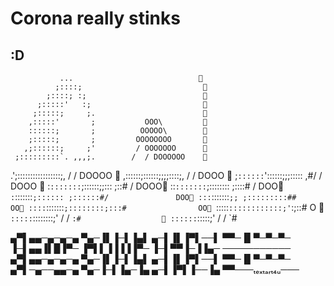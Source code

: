 # Corona really stinks
## :D
               ...                            
              ;::::;                           
            ;::::; :;                          
          ;:::::'   :;                         
         ;:::::;     ;.                        
        ,:::::'       ;           OOO\         
        ::::::;       ;          OOOOO\        
        ;:::::;       ;         OOOOOOOO       
       ,;::::::;     ;'         / OOOOOOO      
     ;:::::::::`. ,,,;.        /  / DOOOOOO    
   .';:::::::::::::::::;,     /  /     DOOOO   
  ,::::::;::::::;;;;::::;,   /  /        DOOO  
 ;`::::::`'::::::;;;::::: ,#/  /          DOOO 
 :`:::::::`;::::::;;::: ;::#  /            DOOO
 ::`:::::::`;:::::::: ;::::# /              DOO
 `:`:::::::`;:::::: ;::::::#/               DOO
  :::`:::::::`;; ;:::::::::##                OO
  ::::`:::::::`;::::::::;:::#                OO
  `:::::`::::::::::::;'`:;::#                O 
   `:::::`::::::::;' /  / `:#                  
    ::::::`:::::;'  /  /   `#              

   

▄▀▌▄▄─▄─▄─▄
▀▄─▐▌▐─▌▐▄▌
▄─▌▐▌▐▀▌──▌
▀▀─▐▌▀─▀─▀─
▐─▌▄▄▐▌█▐▀─
▐▀▌▌▐▐▐▐▐▀─
▐─▌▀▀▐─▐▐▄─
───────────
▄▀▌▄▄─▄─▄─▄
▀▄─▐▌▐─▌▐▄▌
▄─▌▐▌▐▀▌──▌
▀▀─▐▌▀─▀─▀─
▄▀▌─▄──▄▄─▄
▀▄─▐─▌▐▄─▐▄
▄─▌▐▀▌▐──▐▄
▀▀───ₜₑₓₜₐᵣₜ₄ᵤ───
